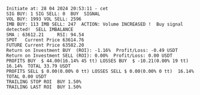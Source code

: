     Initiate at: 28 04 2024 20:53:11 - cet
    SIG BUY: 1 SIG SELL: 0  BUY  SIGNAL
    VOL BUY: 1993 VOL SELL: 2596
    IMB BUY: 113 IMB SELL: 247  ACTION: Volume INCREASED !  Buy signal detected!  SELL IMBALANCE
    SMA : 63612.21     RSI: 94.54
    SPOT   Current Price 63614.76
    FUTURE Current Price 63582.20
    Return on Investment BUY  (ROI): -1.16%  Profit/Loss: -0.49 USDT
    Return on Investment SELL (ROI): 0.00%  Profit/Loss: 0.00 USDT
    PROFITS BUY  $ 44.00(16.14% 45 tt) LOSSES BUY  $ -10.21(0.00% 19 tt)  16.14%  TOTAL 33.79 USDT
    PROFITS SELL $ 0.00(0.00% 0 tt) LOSSES SELL $ 0.00(0.00% 0 tt)  16.14%  TOTAL 0.00 USDT
    TRAILING STOP ROI  BUY 1.50%
    TRAILING LAST ROI  BUY 1.50%
